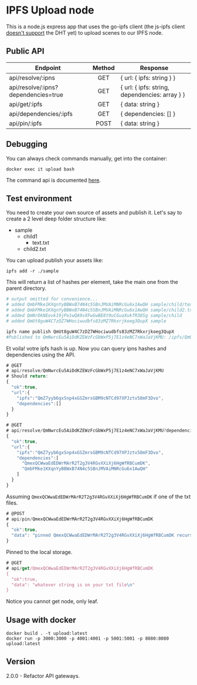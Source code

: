 # IPFS Upload node

This is a node.js express app that uses the go-ipfs client (the js-ipfs client [doesn't support](https://github.com/ipfs/js-ipfs/pull/856) the DHT yet) to upload scenes to our IPFS node.

## Public API

| Endpoint| Method | Response |
| ------------- |:-------------:|-------------|
| api/resolve/:ipns | GET | { url: { ipfs: string } } | 
| api/resolve/:ipns?dependencies=true | GET | { url: { ipfs: string, dependencies: array } } | 
| api/get/:ipfs | GET | { data: string } | 
| api/dependencies/:ipfs | GET | { dependencies: [] } |
| api/pin/:ipfs | POST | { data: string } | 

## Debugging

You can always check commands manually, get into the container:
```
docker exec it upload bash
```
The command api is documented [here](https://ipfs.io/docs/commands/).

## Test environment

You need to create your own source of assets and publish it. Let's say to create a 2 level deep folder structure like:

- sample 
  * child1
    - text.txt
  * child2.txt

You can upload publish your assets like:

```
ipfs add -r ./sample
```
This will return a list of hashes per element, take the main one from the parent directory.

```bash
# output omitted for convenience...
# added QmbFMke1KXqnYyBBWxB74N4c5SBnJMVAiMNRcGu6x1AwQH sample/child/text.txt
# added QmbFMke1KXqnYyBBWxB74N4c5SBnJMVAiMNRcGu6x1AwQH sample/child2.txt
# added QmNrDkNEovk19jPe1wQA9vXFwGwBE8t9uCGuaXukfR385g sample/child
# added QmUt8guW4C7zDZ7WHociwudbfs83zMZ7Rkxrjkoeg3QupX sample

ipfs name publish QmUt8guW4C7zDZ7WHociwudbfs83zMZ7Rkxrjkoeg3QupX
#Published to QmNwrcEu5AiDdKZEWzFcGbWxP5j7E1z4eNC7xWaJaVjKMU: /ipfs/QmUt8guW4C7zDZ7WHociwudbfs83zMZ7Rkxrjkoeg3QupX
```
Et voila! votre ipfs hash is up. Now you can query ipns hashes and dependencies using the API.

```javascript
# @GET
# api/resolve/QmNwrcEu5AiDdKZEWzFcGbWxP5j7E1z4eNC7xWaJaVjKMU
# Should return:
{
  "ok":true,
  "url":{
    "ipfs":"QmZ7yyb6gxSnp4xGSZmrsGBM9cNTCd97XPJztv58mF3Dvo",
    "dependencies":[]
  }
}
```

```javascript
# @GET
# api/resolve/QmNwrcEu5AiDdKZEWzFcGbWxP5j7E1z4eNC7xWaJaVjKMU?dependencies=true
{
  "ok":true,
  "url":{
    "ipfs":"QmZ7yyb6gxSnp4xGSZmrsGBM9cNTCd97XPJztv58mF3Dvo",
    "dependencies":[
      "QmexQCWwaEdEDWrMArR2T2g3V4RGvXXiXj6HgWfRBCumDK",
      "QmbFMke1KXqnYyBBWxB74N4c5SBnJMVAiMNRcGu6x1AwQH"
    ]
  }
}
```
Assuming `QmexQCWwaEdEDWrMArR2T2g3V4RGvXXiXj6HgWfRBCumDK` if one of the txt files.

```javascript
# @POST 
# api/pin/QmexQCWwaEdEDWrMArR2T2g3V4RGvXXiXj6HgWfRBCumDK
{
  "ok":true,
  "data": "pinned QmexQCWwaEdEDWrMArR2T2g3V4RGvXXiXj6HgWfRBCumDK recursively"
}
```

Pinned to the local storage.

```javascript
# @GET
# api/get/QmexQCWwaEdEDWrMArR2T2g3V4RGvXXiXj6HgWfRBCumDK
{
  "ok":true,
  "data": "whatever string is on your txt file\n"
}
```

Notice you cannot get node, only leaf.

## Usage with docker

```
docker build . -t upload:latest
docker run -p 3000:3000 -p 4001:4001 -p 5001:5001 -p 8080:8080 upload:latest
```

## Version
2.0.0 - Refactor API gateways.
